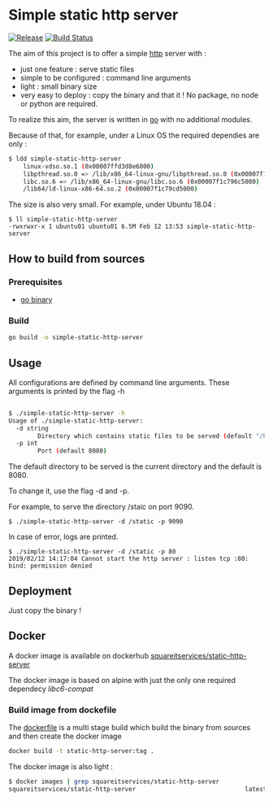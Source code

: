 # Simple static http server

[![Release](https://img.shields.io/github/release/ffassler/simple-static-http-server.svg)](https://github.com/ffassler/simple-static-http-server/releases)
[![Build Status](https://api.cirrus-ci.com/github/ffassler/simple-static-http-server.svg)](https://cirrus-ci.com/github/ffassler/simple-static-http-server)

The aim of this project is to offer a simple [http](https://fr.wikipedia.org/wiki/Hypertext_Transfer_Protocol) server with :
- just one feature : serve static files
- simple to be configured : command line arguments
- light : small binary size
- very easy to deploy : copy the binary and that it ! No package, no node or python are required.

To realize this aim, the server is written in [go](https://golang.org/) with no additional modules.

Because of that, for example, under a Linux OS the required dependies are only :

```sh
$ ldd simple-static-http-server 
	linux-vdso.so.1 (0x00007ffd3d8e6000)
	libpthread.so.0 => /lib/x86_64-linux-gnu/libpthread.so.0 (0x00007f1c79ab6000)
	libc.so.6 => /lib/x86_64-linux-gnu/libc.so.6 (0x00007f1c796c5000)
	/lib64/ld-linux-x86-64.so.2 (0x00007f1c79cd5000)
```

The size is also very small. For example, under Ubuntu 18.04 :

```
$ ll simple-static-http-server 
-rwxrwxr-x 1 ubuntu01 ubuntu01 6.5M Feb 12 13:53 simple-static-http-server
```

## How to build from sources

### Prerequisites

- [go binary](https://golang.org/doc/install)

### Build

```sh
go build -o simple-static-http-server
```

## Usage

All configurations are defined by command line arguments.
These arguments is printed by the flag -h

```sh

$ ./simple-static-http-server -h
Usage of ./simple-static-http-server:
  -d string
    	Directory which contains static files to be served (default "/home/ubuntu01/workspace-go/simple-static-http-server")
  -p int
    	Port (default 8080)
```
The default directory to be served is the current directory and the default is 8080.

To change it, use the flag -d and -p.

For example, to serve the directory /staic on port 9090.

```
$ ./simple-static-http-server -d /static -p 9090
```

In case of error, logs are printed.

```
$ ./simple-static-http-server -d /static -p 80  
2019/02/12 14:17:04 Cannot start the http server : listen tcp :80: bind: permission denied
```

## Deployment

Just copy the binary !

## Docker

A docker image is available on dockerhub [squareitservices/static-http-server](https://hub.docker.com/r/squareitservices/static-http-server)

The docker image is based on alpine with just the only one required dependecy *libc6-compat*

### Build image from dockefile

The [dockerfile](Dockerfile) is a multi stage build which build the binary from sources and then create the docker image

```sh
docker build -t static-http-server:tag .
```

The docker image is also light :

```sh
$ docker images | grep squareitservices/static-http-server
squareitservices/static-http-server                              latest              7b91cb0d4b15        3 days ago          12.3MB
```
